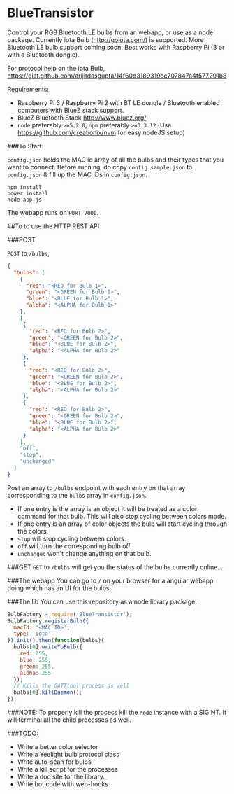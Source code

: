 BlueTransistor
=============================

Control your RGB Bluetooth LE bulbs from an webapp, or use as a node package. Currently iota Bulb (http://goiota.com/) is supported. More Bluetooth LE bulb support coming soon. Best works with Raspberry Pi (3 or with a Bluetooth dongle).

For protocol help on the iota Bulb, https://gist.github.com/arijitdasgupta/14f60d3189319ce707847a4f577291b8

Requirements:
 - Raspberry Pi 3 / Raspberry Pi 2 with BT LE dongle / Bluetooth enabled computers with BlueZ stack support.
 - BlueZ Bluetooth Stack http://www.bluez.org/
 - `node` preferably `>=5.2.0`, `npm` preferably `>=3.3.12` (Use https://github.com/creationix/nvm for easy nodeJS setup)

###To Start:

`config.json` holds the MAC id array of all the bulbs and their types that you want to connect. Before running, do copy `config.sample.json` to `config.json` & fill up the MAC IDs in `config.json`.

```
npm install
bower install
node app.js
```

The webapp runs on `PORT 7000`.

##To to use the HTTP REST API

###POST

`POST` to `/bulbs`,
```json
{
  "bulbs": [
    {
      "red": "<RED for Bulb 1>",
      "green": "<GREEN for Bulb 1>",
      "blue": "<BLUE for Bulb 1>",
      "alpha": "<ALPHA for Bulb 1>"
    },
    [
     {
       "red": "<RED for Bulb 2>",
       "green": "<GREEN for Bulb 2>",
       "blue": "<BLUE for Bulb 2>",
       "alpha": "<ALPHA for Bulb 2>"
     },
     {
       "red": "<RED for Bulb 2>",
       "green": "<GREEN for Bulb 2>",
       "blue": "<BLUE for Bulb 2>",
       "alpha": "<ALPHA for Bulb 2>"
     },
     {
       "red": "<RED for Bulb 2>",
       "green": "<GREEN for Bulb 2>",
       "blue": "<BLUE for Bulb 2>",
       "alpha": "<ALPHA for Bulb 2>"
     }
    ],
    "off",
    "stop",
    "unchanged"
  ]
}
```
Post an array to `/bulbs` endpoint with each entry on that array corresponding to the `bulbs` array in `config.json`.
 - If one entry is the array is an object it will be treated as a color command for that bulb. This will also stop cycling between colors mode.
 - If one entry is an array of color objects the bulb will start cycling through the colors.
 - `stop` will stop cycling between colors.
 - `off` will turn the corresponding bulb off.
 - `unchanged` won't change anything on that bulb.

###GET
`GET` to `/bulbs` will get you the status of the bulbs currently online...

###The webapp
You can go to `/` on your browser for a angular webapp doing which has an UI for the bulbs.

###The lib
You can use this repository as a node library package.

```javascript
BulbFactory = require('BlueTransistor');
BulbFactory.registerBulb({
  macId: '<MAC ID>',
  type: 'iota'
}).init().then(function(bulbs){
  bulbs[0].writeToBulb({
    red: 255,
    blue: 255,
    green: 255,
    alpha: 255
  });
  // Kills the GATTtool process as well
  bulbs[0].killDaemon();
});
```

###NOTE:
To properly kill the process kill the `node` instance with a SIGINT. It will terminal all the child processes as well.

###TODO:
 - Write a better color selector
 - Write a Yeelight bulb protocol class
 - Write auto-scan for bulbs
 - Write a kill script for the processes
 - Write a doc site for the library.
 - Write bot code with web-hooks
